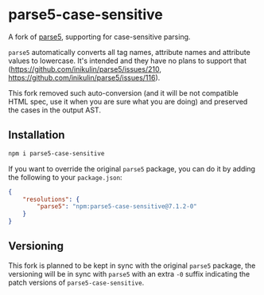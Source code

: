 # parse5-case-sensitive

A fork of [parse5](https://github.com/inikulin/parse5), supporting for case-sensitive parsing.

`parse5` automatically converts all tag names, attribute names and attribute values to lowercase. It's intended and they have no plans to support that (https://github.com/inikulin/parse5/issues/210, https://github.com/inikulin/parse5/issues/116).

This fork removed such auto-conversion (and it will be not compatible HTML spec, use it when you are sure what you are doing) and preserved the cases in the output AST.

## Installation

```bash
npm i parse5-case-sensitive
```

If you want to override the original `parse5` package, you can do it by adding the following to your `package.json`:

```json
{
    "resolutions": {
        "parse5": "npm:parse5-case-sensitive@7.1.2-0"
    }
}
```

## Versioning

This fork is planned to be kept in sync with the original `parse5` package, the versioning will be in sync with `parse5` with an extra `-0` suffix indicating the patch versions of `parse5-case-sensitive`.
